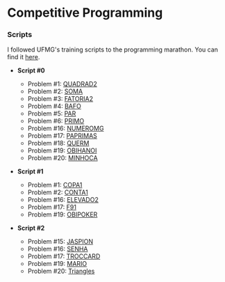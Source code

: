Competitive Programming
==============

### Scripts

I followed UFMG's training scripts to the programming marathon. You can find it [here](http://wiki.maratona.dcc.ufmg.br/index.php/Roteiros).

* __Script #0__
  * Problem #1: [QUADRAD2](https://github.com/thiagomartinsbh/competitive/tree/master/SPOJ-BR/QUADRAD2)
  * Problem #2: [SOMA](https://github.com/thiagomartinsbh/competitive/tree/master/SPOJ-BR/SOMA)
  * Problem #3: [FATORIA2](https://github.com/thiagomartinsbh/competitive/tree/master/SPOJ-BR/FATORIA2)
  * Problem #4: [BAFO](https://github.com/thiagomartinsbh/competitive/tree/master/SPOJ-BR/BAFO)
  * Problem #5: [PAR](https://github.com/thiagomartinsbh/competitive/tree/master/SPOJ-BR/PAR)
  * Problem #6: [PRIMO](https://github.com/thiagomartinsbh/competitive/tree/master/SPOJ-BR/PRIMO)
  * Problem #16: [NUMEROMG](https://github.com/thiagomartinsbh/competitive/tree/master/SPOJ-BR/NUMEROMG)
  * Problem #17: [PAPRIMAS](https://github.com/thiagomartinsbh/competitive/tree/master/SPOJ-BR/PAPRIMAS)
  * Problem #18: [QUERM](https://github.com/thiagomartinsbh/competitive/tree/master/SPOJ-BR/QUERM)
  * Problem #19: [OBIHANOI](https://github.com/thiagomartinsbh/competitive/tree/master/SPOJ-BR/OBIHANOI)
  * Problem #20: [MINHOCA](https://github.com/thiagomartinsbh/competitive/tree/master/SPOJ-BR/MINHOCA)

* __Script #1__
  * Problem #1: [COPA1](https://github.com/thiagomartinsbh/competitive/tree/master/SPOJ-BR/COPA1)
  * Problem #2: [CONTA1](https://github.com/thiagomartinsbh/competitive/tree/master/SPOJ-BR/CONTA1)
  * Problem #16: [ELEVADO2](https://github.com/thiagomartinsbh/competitive/tree/master/SPOJ-BR/ELEVADO2)
  * Problem #17: [F91](https://github.com/thiagomartinsbh/competitive/tree/master/SPOJ-BR/F91)
  * Problem #19: [OBIPOKER](https://github.com/thiagomartinsbh/competitive/tree/master/SPOJ-BR/OBIPOKER)

* __Script #2__
  * Problem #15: [JASPION](https://github.com/thiagomartinsbh/competitive/tree/master/SPOJ-BR/JASPION)
  * Problem #16: [SENHA](https://github.com/thiagomartinsbh/competitive/tree/master/SPOJ-BR/SENHA)
  * Problem #17: [TROCCARD](https://github.com/thiagomartinsbh/competitive/tree/master/SPOJ-BR/TROCCARD)
  * Problem #19: [MARIO](https://github.com/thiagomartinsbh/competitive/tree/master/SPOJ-BR/MARIO)
  * Problem #20: [Triangles](https://github.com/thiagomartinsbh/competitive/tree/master/URI/triangles)
  